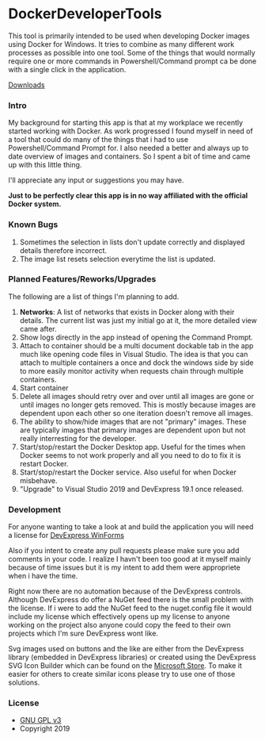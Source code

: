 # DockerDeveloperTools

This tool is primarily intended to be used when developing Docker images using Docker for Windows.
It tries to combine as many different work processes as possible into one tool.
Some of the things that would normally require one or more commands in Powershell/Command prompt ca be done with a single click in the application.

[Downloads](https://drive.google.com/drive/folders/1RwvxWN8UHJgQEetQTajKH6uMor2scI7p?usp=sharing)

### Intro
My background for starting this app is that at my workplace we recently started working with Docker.
As work progressed I found myself in need of a tool that could do many of the things that i had to use Powershell/Command Prompt for.
I also needed a better and always up to date overview of images and containers.
So I spent a bit of time and came up with this little thing.

I'll appreciate any input or suggestions you may have.

__Just to be perfectly clear this app is in no way affiliated with the official Docker system.__

### Known Bugs
1. Sometimes the selection in lists don't update correctly and displayed details therefore incorrect.
2. The image list resets selection everytime the list is updated.

### Planned Features/Reworks/Upgrades
The following are a list of things I'm planning to add.

1. __Networks__: A list of networks that exists in Docker along with their details. The current list was just my initial go at it, the more detailed view came after.
2. Show logs directly in the app instead of opening the Command Prompt.
3. Attach to container should be a multi document dockable tab in the app much like opening code files in Visual Studio.
The idea is that you can attach to multiple containers a once and dock the windows side by side to more easily monitor activity when requests chain through multiple containers.
4. Start container
5. Delete all images should retry over and over until all images are gone or until images no longer gets removed.
This is mostly because images are dependent upon each other so one iteration doesn't remove all images.
6. The ability to show/hide images that are not "primary" images.
These are typically images that primary images are dependent upon but not really interresting for the developer.
7. Start/stop/restart the Docker Desktop app. Useful for the times when Docker seems to not work properly and all you need to do to fix it is restart Docker.
8. Start/stop/restart the Docker service. Also useful for when Docker misbehave.
9. "Upgrade" to Visual Studio 2019 and DevExpress 19.1 once released.

### Development
For anyone wanting to take a look at and build the application you will need a license for [DevExpress WinForms](https://www.devexpress.com/products/net/controls/winforms/)

Also if you intent to create any pull requests please make sure you add comments in your code.
I realize I havn't been too good at it myself mainly because of time issues but it is my intent to add them were appropriete when i have the time.

Right now there are no automation because of the DevExpress controls.
Although DevExpress do offer a NuGet feed there is the small problem with the license.
If i were to add the NuGet feed to the nuget.config file it would include my license which effectively opens up my license to anyone working on the project also anyone could copy the feed to their own projects which I'm sure DevExpress wont like.

Svg images used on buttons and the like are either from the DevExpress library (embedded in DevExpress libraries) or created using the DevExpress SVG Icon Builder which can be found on the [Microsoft Store](https://www.microsoft.com/en-us/p/svg-icon-builder/9mxbbwvknrvr).
To make it easier for others to create similar icons please try to use one of those solutions.

### License
- [GNU GPL v3](http://www.gnu.org/licenses/gpl.html)
- Copyright 2019
